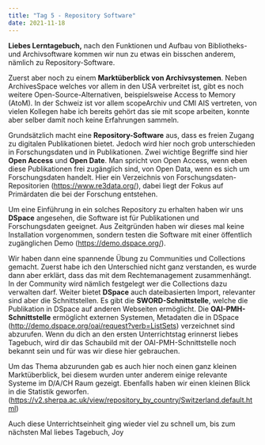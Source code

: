 ```yaml
---
title: "Tag 5 - Repository Software"
date: 2021-11-18
---
```


**Liebes Lerntagebuch,**
nach den Funktionen und Aufbau von Bibliotheks- und Archivsoftware kommen wir nun zu etwas ein bisschen anderem, nämlich zu Repository-Software. 

Zuerst aber noch zu einem **Marktüberblick von Archivsystemen**. Neben ArchivesSpace welches vor allem in den USA verbreitet ist, gibt es noch weitere Open-Source-Alternativen, beispielsweise Access to Memory (AtoM). In der Schweiz ist vor allem scopeArchiv und CMI AIS vertreten, von vielen Kollegen habe ich bereits gehört das sie mit scope arbeiten, konnte aber selber damit noch keine Erfahrungen sammeln. 

Grundsätzlich macht eine **Repository-Software** aus, dass es freien Zugang zu digitalen Publikationen bietet. Jedoch wird hier noch grob unterschieden in Forschungsdaten und in Publikationen. Zwei wichtige Begriffe sind hier **Open Access** und **Open Date**. Man spricht von Open Access, wenn eben diese Publikationen frei zugänglich sind, von Open Data, wenn es sich um Forschungsdaten handelt. Hier ein Verzeichnis von Forschungsdaten-Repositorien (https://www.re3data.org/), dabei liegt der Fokus auf Primärdaten die bei der Forschung entstehen.

Um eine Einführung in ein solches Repository zu erhalten haben wir uns **DSpace** angesehen, die Software ist für Publikationen und Forschungsdaten geeignet. Aus Zeitgründen haben wir dieses mal keine Installation vorgenommen, sondern testen die Software mit einer öffentlich zugänglichen Demo (https://demo.dspace.org/).

Wir haben dann eine spannende Übung zu Communities und Collections gemacht. Zuerst habe ich den Unterschied nicht ganz verstanden, es wurde dann aber erklärt, dass das mit dem Rechtemanagement zusammenhängt. In der Community wird nämlich festgelegt wer die Collections dazu verwalten darf. 
Weiter bietet **DSpace** auch dateibasierten Import, relevanter sind aber die Schnittstellen. Es gibt die **SWORD-Schnittstelle**, welche die Publikation in DSpace auf anderen Webseiten ermöglicht. Die **OAI-PMH-Schnittstelle** ermöglicht externen Systemen, Metadaten die in DSpace (http://demo.dspace.org/oai/request?verb=ListSets) verzeichnet sind abzurufen. Wenn du dich an den ersten Unterrichtstag erinnerst liebes Tagebuch, wird dir das Schaubild mit der OAI-PMH-Schnittstelle noch bekannt sein und für was wir diese hier gebrauchen.

Um das Thema abzurunden gab es auch hier noch einen ganz kleinen Marktüberblick, bei diesem wurden unter anderem einige relevante Systeme im D/A/CH Raum gezeigt. Ebenfalls haben wir einen kleinen Blick in die Statistik geworfen. (https://v2.sherpa.ac.uk/view/repository_by_country/Switzerland.default.html)
 

Auch diese Unterrichtseinheit ging wieder viel zu schnell um, bis zum nächsten Mal liebes Tagebuch,
Joy
